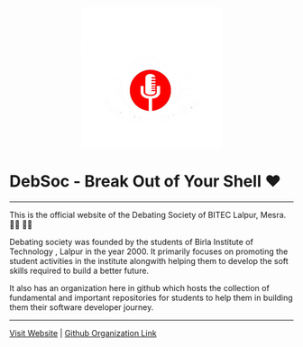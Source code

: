 <p align="center">
<img src="https://github.com/ayushkr459/Debsoc-2020/blob/master/img/w_logo.png" width="250" height="250">
</p>

# DebSoc - Break Out of Your Shell ❤

---

This is the official website of the Debating Society of BITEC Lalpur, Mesra. 👨‍🎓 👩‍🎓

Debating society was founded by the students of Birla Institute of Technology , Lalpur in the year 2000. 
It primarily focuses on promoting the student activities in the institute alongwith helping them to develop the soft skills required to build a better future. 

It also has an organization here in github which hosts the collection of fundamental and important repositories for students to help them in building them their software developer journey.

---

[Visit Website](https://www.debsoc.in "Debating Society") |  [Github Organization Link](https://github.com/DebSoc "GitHub")
